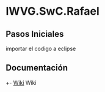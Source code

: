 # IWVG.SwC.Rafael


## Pasos Iniciales
importar el codigo a eclipse

## Documentación
+- [Wiki](../../wiki) Wiki


